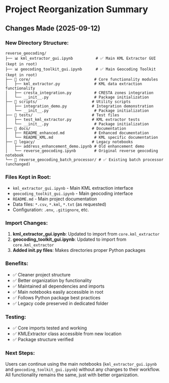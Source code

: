# Project Reorganization Summary

## Changes Made (2025-09-12)

### New Directory Structure:
```
reverse_geocoding/
├── 📊 kml_extractor_gui.ipynb          # ✅ Main KML Extractor GUI (kept in root)
├── 📊 geocoding_toolkit_gui.ipynb      # ✅ Main Geocoding Toolkit (kept in root)
├── 📁 core/                            # Core functionality modules
│   ├── kml_extractor.py               # KML data extraction functionality
│   ├── cresta_integration.py          # CRESTA zones integration
│   └── __init__.py                    # Package initialization
├── 📁 scripts/                        # Utility scripts
│   ├── integration_demo.py           # Integration demonstration
│   └── __init__.py                    # Package initialization
├── 📁 tests/                          # Test files
│   ├── test_kml_extractor.py         # KML extractor tests
│   └── __init__.py                    # Package initialization
├── 📁 docs/                           # Documentation
│   ├── README_enhanced.md             # Enhanced documentation
│   └── README_KML.md                  # KML specific documentation
├── 📁 legacy/                         # Legacy notebooks
│   ├── address_enhancement_demo.ipynb # Old enhancement demo
│   └── reverse_geocoding.ipynb        # Original reverse geocoding notebook
└── 📁 reverse_geocoding_batch_processor/ # ✅ Existing batch processor (unchanged)
```

### Files Kept in Root:
- `kml_extractor_gui.ipynb` - Main KML extraction interface
- `geocoding_toolkit_gui.ipynb` - Main geocoding interface
- `README.md` - Main project documentation
- Data files: `*.csv`, `*.kml`, `*.txt` (as requested)
- Configuration: `.env`, `.gitignore`, etc.

### Import Changes:
1. **kml_extractor_gui.ipynb**: Updated to import from `core.kml_extractor`
2. **geocoding_toolkit_gui.ipynb**: Updated to import from `core.kml_extractor`
3. **Added __init__.py files**: Makes directories proper Python packages

### Benefits:
- ✅ Cleaner project structure
- ✅ Better organization by functionality
- ✅ Maintained all dependencies and imports
- ✅ Main notebooks easily accessible in root
- ✅ Follows Python package best practices
- ✅ Legacy code preserved in dedicated folder

### Testing:
- ✅ Core imports tested and working
- ✅ KMLExtractor class accessible from new location
- ✅ Package structure verified

### Next Steps:
Users can continue using the main notebooks (`kml_extractor_gui.ipynb` and `geocoding_toolkit_gui.ipynb`) without any changes to their workflow. All functionality remains the same, just with better organization.